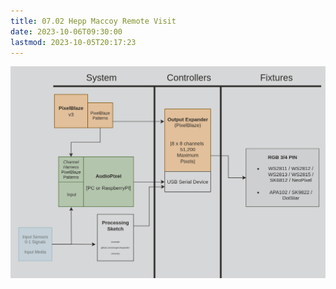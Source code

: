 ```yaml
---
title: 07.02 Hepp Maccoy Remote Visit
date: 2023-10-06T09:30:00
lastmod: 2023-10-05T20:17:23
---
```


![Audio Pixel and PixelBlaze Lighting Controllers and Sensors Diagram](.//AP-PB-Lighting-Controllers_Sensors.jpg)
